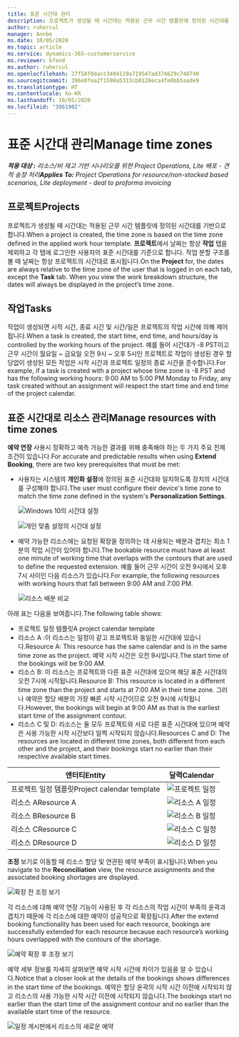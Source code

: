 ```yaml
---
title: 표준 시간대 관리
description: 프로젝트가 생성될 때 시간대는 적용된 근무 시간 템플릿에 정의된 시간대를 기반으로 합니다.
author: ruhercul
manager: Annbe
ms.date: 10/05/2020
ms.topic: article
ms.service: dynamics-365-customerservice
ms.reviewer: kfend
ms.author: ruhercul
ms.openlocfilehash: 27f58f0dacc3404119a719547ad374629c740740
ms.sourcegitcommit: 396e0fea2f1598a5313cb0128eca4fe0bb5aade9
ms.translationtype: HT
ms.contentlocale: ko-KR
ms.lasthandoff: 10/05/2020
ms.locfileid: "3961902"
---
```

# <a name="manage-time-zones"></a><span data-ttu-id="05c43-103">표준 시간대 관리</span><span class="sxs-lookup"><span data-stu-id="05c43-103">Manage time zones</span></span>

<span data-ttu-id="05c43-104">_**적용 대상 :** 리소스/비 재고 기반 시나리오를 위한 Project Operations, Lite 배포 - 견적 송장 처리_</span><span class="sxs-lookup"><span data-stu-id="05c43-104">_**Applies To:** Project Operations for resource/non-stocked based scenarios, Lite deployment - deal to proforma invoicing_</span></span>


## <a name="projects"></a><span data-ttu-id="05c43-105">프로젝트</span><span class="sxs-lookup"><span data-stu-id="05c43-105">Projects</span></span>

<span data-ttu-id="05c43-106">프로젝트가 생성될 때 시간대는 적용된 근무 시간 템플릿에 정의된 시간대를 기반으로 합니다.</span><span class="sxs-lookup"><span data-stu-id="05c43-106">When a project is created, the time zone is based on the time zone defined in the applied work hour template.</span></span> <span data-ttu-id="05c43-107">**프로젝트**에서 날짜는 항상 **작업** 탭을 제외하고 각 탭에 로그인한 사용자의 표준 시간대를 기준으로 합니다. 작업 분할 구조를 볼 때 날짜는 항상 프로젝트의 시간대로 표시됩니다.</span><span class="sxs-lookup"><span data-stu-id="05c43-107">On the **Project** for, the dates are always relative to the time zone of the user that is logged in on each tab, except the **Task** tab. When you view the work breakdown structure, the dates will always be displayed in the project’s time zone.</span></span>

## <a name="tasks"></a><span data-ttu-id="05c43-108">작업</span><span class="sxs-lookup"><span data-stu-id="05c43-108">Tasks</span></span>

<span data-ttu-id="05c43-109">작업이 생성되면 시작 시간, 종료 시간 및 시간/일은 프로젝트의 작업 시간에 의해 제어됩니다.</span><span class="sxs-lookup"><span data-stu-id="05c43-109">When a task is created, the start time, end time, and hours/day is controlled by the working hours of the project.</span></span> <span data-ttu-id="05c43-110">예를 들어 시간대가 -8 PST이고 근무 시간이 월요일 ~ 금요일 오전 9시 ~ 오후 5시인 프로젝트로 작업이 생성된 경우 할당없이 생성된 모든 작업은 시작 시간과 프로젝트 일정의 종료 시간을 준수합니다.</span><span class="sxs-lookup"><span data-stu-id="05c43-110">For example, if a task is created with a project whose time zone is -8 PST and has the following working hours: 9:00 AM to 5:00 PM Monday to Friday, any task created without an assignment will respect the start time and end time of the project calendar.</span></span>

## <a name="manage-resources-with-time-zones"></a><span data-ttu-id="05c43-111">표준 시간대로 리소스 관리</span><span class="sxs-lookup"><span data-stu-id="05c43-111">Manage resources with time zones</span></span>

<span data-ttu-id="05c43-112">**예약 연장** 사용시 정확하고 예측 가능한 결과를 위해 충족해야 하는 두 가지 주요 전제 조건이 있습니다.</span><span class="sxs-lookup"><span data-stu-id="05c43-112">For accurate and predictable results when using **Extend Booking**, there are two key prerequisites that must be met:</span></span>  

- <span data-ttu-id="05c43-113">사용자는 시스템의 **개인화 설정**에 정의된 표준 시간대와 일치하도록 장치의 시간대를 구성해야 합니다.</span><span class="sxs-lookup"><span data-stu-id="05c43-113">The user must configure their device's time zone to match the time zone defined in the system's **Personalization Settings**.</span></span>
 
  ![Windows 10의 시간대 설정](media/reconcile-assignments-03.png)

  ![개인 맞춤 설정의 시간대 설정](media/reconcile-assignments-04.png)
 
- <span data-ttu-id="05c43-116">예약 가능한 리소스에는 요청된 확장을 정의하는 데 사용되는 배분과 겹치는 최소 1분의 작업 시간이 있어야 합니다.</span><span class="sxs-lookup"><span data-stu-id="05c43-116">The bookable resource must have at least one minute of working time that overlaps with the contours that are used to define the requested extension.</span></span> <span data-ttu-id="05c43-117">예를 들어 근무 시간이 오전 9시에서 오후 7시 사이인 다음 리소스가 있습니다.</span><span class="sxs-lookup"><span data-stu-id="05c43-117">For example, the following resources with working hours that fall between 9:00 AM and 7:00 PM.</span></span> 

  ![리소스 배분 비교](media/reconcile-assignments-05.png)

<span data-ttu-id="05c43-119">아래 표는 다음을 보여줍니다.</span><span class="sxs-lookup"><span data-stu-id="05c43-119">The following table shows:</span></span>

- <span data-ttu-id="05c43-120">프로젝트 일정 템플릿</span><span class="sxs-lookup"><span data-stu-id="05c43-120">A project calendar template</span></span>
- <span data-ttu-id="05c43-121">리소스 A :이 리소스는 일정이 같고 프로젝트와 동일한 시간대에 있습니다.</span><span class="sxs-lookup"><span data-stu-id="05c43-121">Resource A: This resource has the same calendar and is in the same time zone as the project.</span></span> <span data-ttu-id="05c43-122">예약 시작 시간은 오전 9시입니다.</span><span class="sxs-lookup"><span data-stu-id="05c43-122">The start time of the bookings will be 9:00 AM.</span></span>
- <span data-ttu-id="05c43-123">리소스 B: 이 리소스는 프로젝트와 다른 표준 시간대에 있으며 해당 표준 시간대의 오전 7시에 시작됩니다.</span><span class="sxs-lookup"><span data-stu-id="05c43-123">Resource B: This resource is located in a different time zone than the project and starts at 7:00 AM in their time zone.</span></span> <span data-ttu-id="05c43-124">그러나 예약은 할당 배분의 가장 빠른 시작 시간이므로 오전 9시에 시작됩니다.</span><span class="sxs-lookup"><span data-stu-id="05c43-124">However, the bookings will begin at 9:00 AM as that is the earliest start time of the assignment contour.</span></span>
- <span data-ttu-id="05c43-125">리소스 C 및 D: 리소스는 둘 모두 프로젝트와 서로 다른 표준 시간대에 있으며 예약은 사용 가능한 시작 시간보다 일찍 시작되지 않습니다.</span><span class="sxs-lookup"><span data-stu-id="05c43-125">Resources C and D: The resources are located in different time zones, both different from each other and the project, and their bookings start no earlier than their respective available start times.</span></span>

|<span data-ttu-id="05c43-126">엔터티</span><span class="sxs-lookup"><span data-stu-id="05c43-126">Entity</span></span>  |<span data-ttu-id="05c43-127">달력</span><span class="sxs-lookup"><span data-stu-id="05c43-127">Calendar</span></span>  |
|-|-|
|<span data-ttu-id="05c43-128">프로젝트 일정 템플릿</span><span class="sxs-lookup"><span data-stu-id="05c43-128">Project calendar template</span></span>   | ![프로젝트 일정](media/reconcile-assignments-06.png) |
|<span data-ttu-id="05c43-130">리소스 A</span><span class="sxs-lookup"><span data-stu-id="05c43-130">Resource A</span></span>  | ![리소스 A 일정](media/reconcile-assignments-06.png) |
|<span data-ttu-id="05c43-132">리소스 B</span><span class="sxs-lookup"><span data-stu-id="05c43-132">Resource B</span></span>  |  ![리소스 B 일정](media/reconcile-assignments-07.png) |
|<span data-ttu-id="05c43-134">리소스 C</span><span class="sxs-lookup"><span data-stu-id="05c43-134">Resource C</span></span>  |  ![리소스 C 일정](media/reconcile-assignments-08.png) |
|<span data-ttu-id="05c43-136">리소스 D</span><span class="sxs-lookup"><span data-stu-id="05c43-136">Resource D</span></span>  | ![리소스 D 일정](media/reconcile-assignments-09.png)  |
 
<span data-ttu-id="05c43-138">**조정** 보기로 이동할 때 리소스 할당 및 연관된 예약 부족이 표시됩니다.</span><span class="sxs-lookup"><span data-stu-id="05c43-138">When you navigate to the **Reconciliation** view, the resource assignments and the associated booking shortages are displayed.</span></span>

![확장 전 조정 보기](media/reconcile-assignments-10.png)

<span data-ttu-id="05c43-140">각 리소스에 대해 예약 연장 기능이 사용된 후 각 리소스의 작업 시간이 부족의 윤곽과 겹치기 때문에 각 리소스에 대한 예약이 성공적으로 확장됩니다.</span><span class="sxs-lookup"><span data-stu-id="05c43-140">After the extend booking functionality has been used for each resource, bookings are successfully extended for each resource because each resource’s working hours overlapped with the contours of the shortage.</span></span>

![예약 확장 후 조정 보기](media/reconcile-assignments-11.png) 

<span data-ttu-id="05c43-142">예약 세부 정보를 자세히 살펴보면 예약 시작 시간에 차이가 있음을 알 수 있습니다.</span><span class="sxs-lookup"><span data-stu-id="05c43-142">Notice that a closer look at the details of the bookings shows differences in the start time of the bookings.</span></span> <span data-ttu-id="05c43-143">예약은 할당 윤곽의 시작 시간 이전에 시작되지 않고 리소스의 사용 가능한 시작 시간 이전에 시작되지 않습니다.</span><span class="sxs-lookup"><span data-stu-id="05c43-143">The bookings start no earlier than the start time of the assignment contour and no earlier than the available start time of the resource.</span></span>

![일정 게시판에서 리소스의 새로운 예약](media/reconcile-assignments-12.png)
